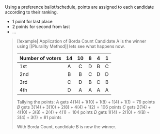 Using a preference ballot/schedule, points are assigned to each candidate according to their ranking. 
- 1 point for last place
- 2 points for second from last
- ...
>[!example] Application of Borda Count
> Candidate A is the winner using [[Plurality Method]] lets see what happens now.
>
>| Number of voters | 14 | 10 | 8 | 4 | 1|
> | --- | :---: | :---: | :---: | :---: | :---: |
> | 1st | A | C | D | B | C |
> | 2nd | B | B | C | D | D |
> | 3rd | C | D | B | C | B |
> | 4th | D | A | A | A | A |
> 
> Tallying the points:
> $A$ gets $4(14)+1(10)+1(8)+1(4)+1(1)=79$ points
> $B$ gets $3(14)+3(10)+2(8)+4(4)+1(2)=106$ points
> $C$ gets $2(14)+4(10)+3(8)+2(4)+4(1)=104$ points
> $D$ gets $1(14)+2(10)+4(8)+3(4)+3(1)=81$ points
> 
> With Borda Count, candidate B is now the winner.